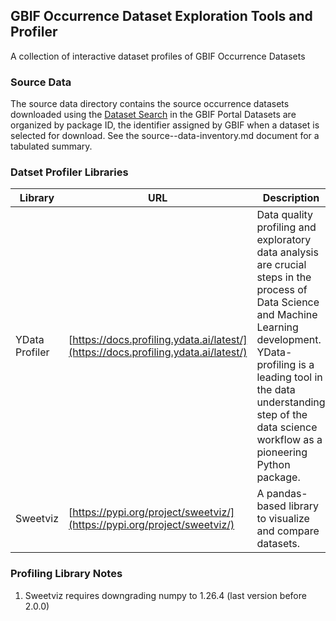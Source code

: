 ## GBIF Occurrence Dataset Exploration Tools and Profiler
A collection of interactive dataset profiles of GBIF Occurrence Datasets

### Source Data
The source data directory contains the source occurrence datasets downloaded using the [Dataset Search](https://www.gbif.org/dataset/search) in the GBIF Portal
Datasets are organized by package ID, the identifier assigned by GBIF when a dataset is selected for download. See the source--data-inventory.md document for a tabulated summary.

### Datset Profiler Libraries
| Library | URL                                                                                | Description                                                                                                                                                                                                                                                          | 
| -- |------------------------------------------------------------------------------------|----------------------------------------------------------------------------------------------------------------------------------------------------------------------------------------------------------------------------------------------------------------------|
| YData Profiler | [https://docs.profiling.ydata.ai/latest/](https://docs.profiling.ydata.ai/latest/) | Data quality profiling and exploratory data analysis are crucial steps in the process of Data Science and Machine Learning development. YData-profiling is a leading tool in the data understanding step of the data science workflow as a pioneering Python package. |
| Sweetviz | [https://pypi.org/project/sweetviz/](https://pypi.org/project/sweetviz/) | A pandas-based library to visualize and compare datasets.                                                                                                                                                                                                            |

### Profiling Library Notes
1. Sweetviz requires downgrading numpy to 1.26.4 (last version before 2.0.0)

